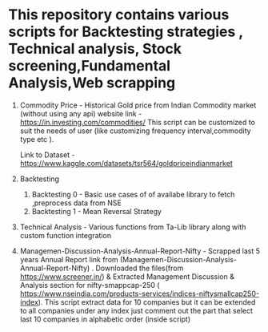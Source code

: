 # This repository contains various scripts for Backtesting strategies , Technical analysis, Stock screening,Fundamental Analysis,Web scrapping


1. Commodity Price - Historical Gold price from Indian Commodity market (without using any api)
   website link - https://in.investing.com/commodities/
   This script can be customized to suit the needs of user (like customizing frequency interval,commodity type etc ).
   
   Link to Dataset - https://www.kaggle.com/datasets/tsr564/goldpriceindianmarket

2. Backtesting 
      
      1. Backtesting 0 - Basic use cases of of availabe library to fetch ,preprocess data from NSE
      2. Backtesting 1 - Mean Reversal Strategy
      
3. Technical Analysis - Various functions from Ta-Lib library along with custom function integration 

4. Managemen-Discussion-Analysis-Annual-Report-Nifty - Scrapped last 5 years Annual Report link from (Managemen-Discussion-Analysis-Annual-Report-Nifty) . Downloaded the files(from https://www.screener.in/) & Extracted Management Discussion & Analysis section for nifty-smappcap-250 ( https://www.nseindia.com/products-services/indices-niftysmallcap250-index). This script extract data for 10 companies but it can be extended to all companies under any index just comment out the part that select last 10 companies in alphabetic order (inside script)
